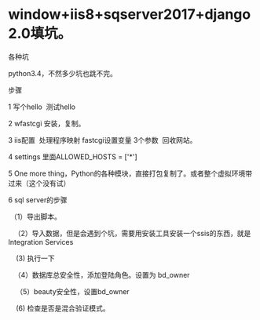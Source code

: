 # window+iis8+sqserver2017+django2.0填坑。
各种坑

python3.4，不然多少坑也跳不完。

步骤

1 写个hello  测试hello

2 wfastcgi 安装，复制。

3 iis配置  处理程序映射  fastcgi设置变量 3个参数  回收网站。

4 settings 里面ALLOWED_HOSTS = ['*']

5 One more thing，Python的各种模块，直接打包复制了。或者整个虚拟环境带过来（这个没有试）

6 sql server的步骤

    （1）导出脚本。
  
    （2）导入数据，但是会遇到个坑，需要用安装工具安装一个ssis的东西，就是Integration Services
    
     (3) 执行一下
     
    （4）数据库总安全性，添加登陆角色。设置为 bd_owner 
    
     （5）beauty安全性，设置bd_owner
     
     (6) 检查是否是混合验证模式。
